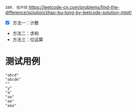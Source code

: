
`389. 找不同` https://leetcode-cn.com/problems/find-the-difference/solution/zhao-bu-tong-by-leetcode-solution-mtqf/
- [x] 方法一：计数
- 方法二：求和
- 方法三：位运算

# 测试用例

```
"abcd"
"abcde"
""
"y"
"a"
"aa"
"ae"
"aea"
```
